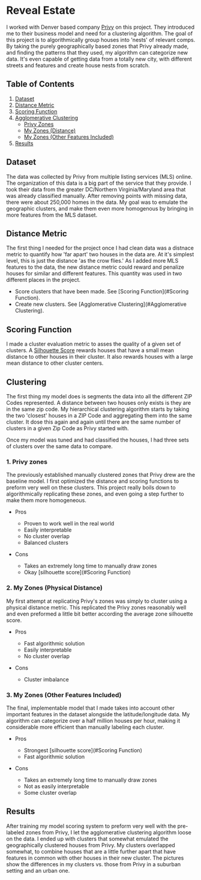 # Reveal Estate

I worked with Denver based company [Privy](http://www.getprivynow.com) on this project. They introduced me to their business model and need for a clustering algorithm.
The goal of this project is to algorithmically group houses into 'nests' of relevant comps. By taking the purely geographically based zones that Privy already made, and finding the patterns that they used, my algorithm can categorize new data. It's even capable of getting data from a totally new city, with different streets and features and create house nests from scratch.

## Table of Contents
1. [Dataset](#dataset)
2. [Distance Metric](#distance-metric)
3. [Scoring Function](#scoring-function)
4. [Agglomerative Clustering](#clustering)
    * [Privy Zones](#1.-privy-zones)
    * [My Zones (Distance)](#2.my-zones-physical-distance)
    * [My Zones (Other Features Included)](#3.my-zones-other-features-included)  
5. [Results](#results)

## Dataset

The data was collected by Privy from multiple listing services (MLS) online. The organization of this data is a big part of the service that they provide. I took their data from the greater DC/Northern Virginia/Maryland area that was already classified manually. After removing points with missing data, there were about 250,000 homes in the data. My goal was to emulate the geographic clusters, and make them even more homogenous by bringing in more features from the MLS dataset.

## Distance Metric

The first thing I needed for the project once I had clean data was a distnace metric to quantify how 'far apart' two houses in the data are. At it's simplest level, this is just the distance 'as the crow flies.' As I added more MLS features to the data, the new distance metric could reward and penalize houses for similar and different features.
This quantity was used in two different places in the project.

* Score clusters that have been made. See [Scoring Function](#Scoring Function).
* Create new clusters. See [Agglomerative Clustering](#Agglomerative Clustering).

## Scoring Function

I made a cluster evaluation metric to asses the quality of a given set of clusters. A [Silhouette Score](http://scikit-learn.org/stable/modules/generated/sklearn.metrics.silhouette_score.html) rewards houses that have a small mean distance to other houses in their cluster. It also rewards houses with a large mean distance to other cluster centers.

## Clustering

The first thing my model does is segments the data into all the different ZIP Codes represented. A distance between two houses only exists is they are in the same zip code.
My hierarchical clustering algorithm starts by taking the two 'closest' houses in a ZIP Code and aggregating them into the same cluster. It dose this again and again until there are the same number of clusters in a given Zip Code as Privy started with.

Once my model was tuned and had classified the houses, I had three sets of clusters over the same data to compare.

### 1. Privy zones

The previously established manually clustered zones that Privy drew are the baseline model. I first optimized the distance and scoring functions to preform very well on these clusters. This project really boils down to algorithmically replicating these zones, and even going a step further to make them more homogeneous.

* Pros
    * Proven to work well in the real world
    * Easily interpretable
    * No cluster overlap
    * Balanced clusters


* Cons
    * Takes an extremely long time to manually draw zones
    * Okay [silhouette score](#Scoring Function)

### 2. My Zones (Physical Distance)

My first attempt at replicating Privy's zones was simply to cluster using a physical distance metric. This replicated the Privy zones reasonably well and even preformed a little bit better according the average zone silhouette score.

* Pros
    * Fast algorithmic solution
    * Easily interpretable
    * No cluster overlap


* Cons
    * Cluster imbalance

### 3. My Zones (Other Features Included)

The final, implementable model that I made takes into account other important features in the dataset alongside the latitude/longitude data. My algorithm can categorize over a half million houses per hour, making it considerable more efficient than manually labeling each cluster.

* Pros
    * Strongest [silhouette score](#Scoring Function)
    * Fast algorithmic solution


* Cons
    * Takes an extremely long time to manually draw zones
    * Not as easily interpretable
    * Some cluster overlap

## Results

After training my model scoring system to preform very well with the pre-labeled zones from Privy, I let the agglomerative clustering algorithm loose on the data. I ended up with clusters that somewhat emulated the geographically clustered houses from Privy. My clusters overlapped somewhat, to combine houses that are a little further apart that have features in common with other houses in their new cluster.
The pictures show the differences in my clusters vs. those from Privy in a suburban setting and an urban one.
